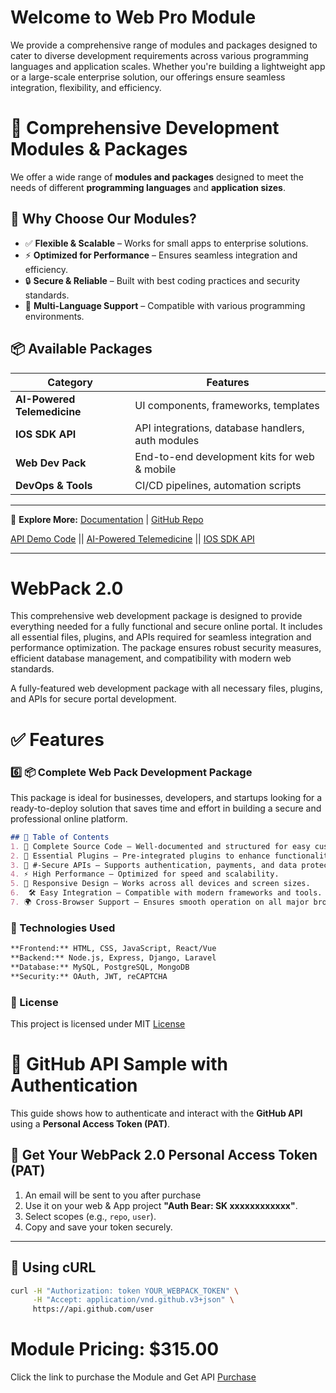  # Welcome to Web Pro Module 
 We provide a comprehensive range of modules and packages designed to cater to diverse development requirements across various programming languages and application scales. Whether you're building a lightweight app or a large-scale enterprise solution, our offerings ensure seamless integration, flexibility, and efficiency.

 # 🚀 Comprehensive Development Modules & Packages  

We offer a wide range of **modules and packages** designed to meet the needs of different **programming languages** and **application sizes**.  

## 🔹 Why Choose Our Modules?  
- ✅ **Flexible & Scalable** – Works for small apps to enterprise solutions.  
- ⚡ **Optimized for Performance** – Ensures seamless integration and efficiency.  
- 🔒 **Secure & Reliable** – Built with best coding practices and security standards.  
- 🔄 **Multi-Language Support** – Compatible with various programming environments.  

## 📦 Available Packages  
| Category           | Features |
|-------------------|------------------------------------------------|
| **AI-Powered Telemedicine**      | UI components, frameworks, templates |
| **IOS SDK API**       | API integrations, database handlers, auth modules |
| **Web Dev Pack**    | End-to-end development kits for web & mobile |
| **DevOps & Tools**| CI/CD pipelines, automation scripts |
---

🔗 **Explore More:** [Documentation](#) | [GitHub Repo](#)   


 [API Demo Code](https://mit-license.org/) ||  [AI-Powered Telemedicine](https://mit-license.org/) ||  [IOS SDK API](https://mit-license.org/)
 <hr>

# WebPack 2.0
This comprehensive web development package is designed to provide everything needed for a fully functional and secure online portal. It includes all essential files, plugins, and APIs required for seamless integration and performance optimization. The package ensures robust security measures, efficient database management, and compatibility with modern web standards.

A fully-featured web development package with all necessary files, plugins, and APIs for secure portal development.

# ✅ Features
### 6️⃣ **📦 Complete Web Pack Development Package**  
This package is ideal for businesses, developers, and startups looking for a ready-to-deploy solution that saves time and effort in building a secure and professional online platform.
```md
## 📌 Table of Contents
1. 📜 Complete Source Code – Well-documented and structured for easy customization.
2. 🔌 Essential Plugins – Pre-integrated plugins to enhance functionality.
3. 🔐 #-Secure APIs – Supports authentication, payments, and data protection.
4. ⚡ High Performance – Optimized for speed and scalability.
5. 📱 Responsive Design – Works across all devices and screen sizes.
6.  🛠️ Easy Integration – Compatible with modern frameworks and tools.
7. 🌍 Cross-Browser Support – Ensures smooth operation on all major browsers.
```

### 🔧 Technologies Used
```md
**Frontend:** HTML, CSS, JavaScript, React/Vue
**Backend:** Node.js, Express, Django, Laravel
**Database:** MySQL, PostgreSQL, MongoDB
**Security:** OAuth, JWT, reCAPTCHA
```

### 📜 License
This project is licensed under MIT [License](https://mit-license.org/)

# 🚀 GitHub API Sample with Authentication  

This guide shows how to authenticate and interact with the **GitHub API** using a **Personal Access Token (PAT)**.  

## 🔐 Get Your WebPack 2.0 Personal Access Token (PAT)  
1. An email will be sent to you after purchase
2. Use it on your web & App project **"Auth Bear: SK xxxxxxxxxxxx"**.  
3. Select scopes (e.g., `repo`, `user`).  
4. Copy and save your token securely.  

---

## 📌 Using cURL
```bash
curl -H "Authorization: token YOUR_WEBPACK_TOKEN" \
     -H "Accept: application/vnd.github.v3+json" \
     https://api.github.com/user
```
# Module Pricing: $315.00
Click the link to purchase the Module and Get API [Purchase](https://mit-license.org/)

